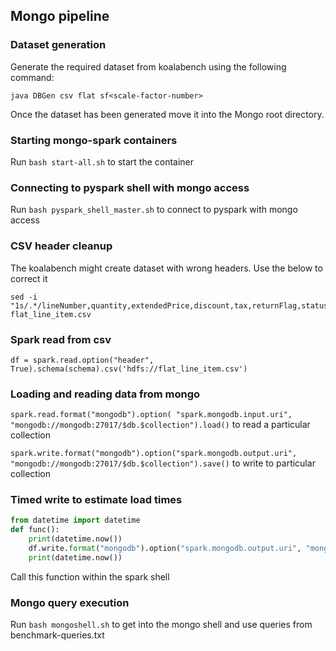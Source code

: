 ## Mongo pipeline

### Dataset generation

Generate the required dataset from koalabench using the following command:

```
java DBGen csv flat sf<scale-factor-number>
```

Once the dataset has been generated move it into the Mongo root directory.

### Starting mongo-spark containers

Run `bash start-all.sh` to start the container

### Connecting to pyspark shell with mongo access

Run `bash pyspark_shell_master.sh` to connect to pyspark with mongo access

### CSV header cleanup

The koalabench might create dataset with wrong headers. Use the below to correct it

```
sed -i "1s/.*/lineNumber,quantity,extendedPrice,discount,tax,returnFlag,status,shipDate,commitDate,receiptDate,shipInstructions,shipMode,orderKey,orderStatus,orderDate,orderPriority,o_shipPriority,customerKey,c_name,c_address,c_phone,c_marketSegment,c_nation_name,c_region_name,partKey,p_name,p_manufacturer,p_brand,p_type,p_size,p_container,p_retailPrice,supplierKey,s_name,s_address,s_phone,s_nation_name,s_region_name/" flat_line_item.csv
```

### Spark read from csv

```
df = spark.read.option("header", True).schema(schema).csv('hdfs://flat_line_item.csv')
```

### Loading and reading data from mongo
`spark.read.format("mongodb").option( "spark.mongodb.input.uri", "mongodb://mongodb:27017/$db.$collection").load()`
to read a particular collection

`spark.write.format("mongodb").option("spark.mongodb.output.uri", "mongodb://mongodb:27017/$db.$collection").save()` to write to particular collection

### Timed write to estimate load times

```python
from datetime import datetime
def func():
    print(datetime.now())
    df.write.format("mongodb").option("spark.mongodb.output.uri", "mongodb://mongodb:27017/").option("database","test").option("collection","flat").mode("append").save()
    print(datetime.now())
```
Call this function within the spark shell

### Mongo query execution

Run `bash mongoshell.sh` to get into the mongo shell and use queries from benchmark-queries.txt
